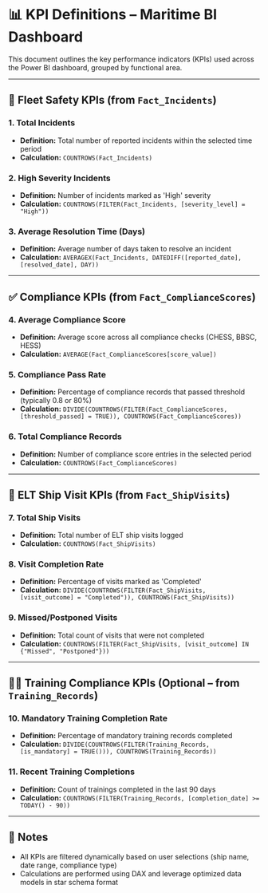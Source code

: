 # 📊 KPI Definitions – Maritime BI Dashboard

This document outlines the key performance indicators (KPIs) used across the Power BI dashboard, grouped by functional area.

---

## 🚨 Fleet Safety KPIs (from `Fact_Incidents`)

### 1. **Total Incidents**

* **Definition:** Total number of reported incidents within the selected time period
* **Calculation:** `COUNTROWS(Fact_Incidents)`

### 2. **High Severity Incidents**

* **Definition:** Number of incidents marked as 'High' severity
* **Calculation:** `COUNTROWS(FILTER(Fact_Incidents, [severity_level] = "High"))`

### 3. **Average Resolution Time (Days)**

* **Definition:** Average number of days taken to resolve an incident
* **Calculation:** `AVERAGEX(Fact_Incidents, DATEDIFF([reported_date], [resolved_date], DAY))`

---

## ✅ Compliance KPIs (from `Fact_ComplianceScores`)

### 4. **Average Compliance Score**

* **Definition:** Average score across all compliance checks (CHESS, BBSC, HESS)
* **Calculation:** `AVERAGE(Fact_ComplianceScores[score_value])`

### 5. **Compliance Pass Rate**

* **Definition:** Percentage of compliance records that passed threshold (typically 0.8 or 80%)
* **Calculation:** `DIVIDE(COUNTROWS(FILTER(Fact_ComplianceScores, [threshold_passed] = TRUE)), COUNTROWS(Fact_ComplianceScores))`

### 6. **Total Compliance Records**

* **Definition:** Number of compliance score entries in the selected period
* **Calculation:** `COUNTROWS(Fact_ComplianceScores)`

---

## 🚢 ELT Ship Visit KPIs (from `Fact_ShipVisits`)

### 7. **Total Ship Visits**

* **Definition:** Total number of ELT ship visits logged
* **Calculation:** `COUNTROWS(Fact_ShipVisits)`

### 8. **Visit Completion Rate**

* **Definition:** Percentage of visits marked as 'Completed'
* **Calculation:** `DIVIDE(COUNTROWS(FILTER(Fact_ShipVisits, [visit_outcome] = "Completed")), COUNTROWS(Fact_ShipVisits))`

### 9. **Missed/Postponed Visits**

* **Definition:** Total count of visits that were not completed
* **Calculation:** `COUNTROWS(FILTER(Fact_ShipVisits, [visit_outcome] IN {"Missed", "Postponed"}))`

---

## 🧑‍🏫 Training Compliance KPIs (Optional – from `Training_Records`)

### 10. **Mandatory Training Completion Rate**

* **Definition:** Percentage of mandatory training records completed
* **Calculation:** `DIVIDE(COUNTROWS(FILTER(Training_Records, [is_mandatory] = TRUE())), COUNTROWS(Training_Records))`

### 11. **Recent Training Completions**

* **Definition:** Count of trainings completed in the last 90 days
* **Calculation:** `COUNTROWS(FILTER(Training_Records, [completion_date] >= TODAY() - 90))`

---

## 📝 Notes

* All KPIs are filtered dynamically based on user selections (ship name, date range, compliance type)
* Calculations are performed using DAX and leverage optimized data models in star schema format

